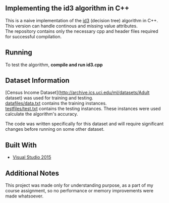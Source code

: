 ## Implementing the id3 algorithm in C++

This is a naive implementation of the [id3](https://en.wikipedia.org/wiki/ID3_algorithm) (decision tree) algorithm in C++.  
This version can handle continous and missing value attributes.   
The repository contains only the necessary cpp and header files required for successful compilation.  

Running
------
To test the algorithm, **compile and run id3.cpp**

Dataset Information
------
[Census Income Dataset](http://archive.ics.uci.edu/ml/datasets/Adult dataset) was used for training and testing.  
[datafiles/data.txt](https://github.com/sanchit199617/id3/blob/master/datafiles/data.txt) contains the training instances.  
[testfiles/test.txt](https://github.com/sanchit199617/id3/blob/master/testfiles/test.txt) contains the testing instances. These instances were used calculate the algorithm's accuracy.  

The code was written specifically for this dataset and will require significant changes before running on some other dataset. 

Built With
------
* [Visual Studio 2015](https://www.visualstudio.com/)

Additional Notes
------
This project was made only for understanding purpose, as a part of my course assignment, 
so no performance or memory improvements were made whatsoever.  

